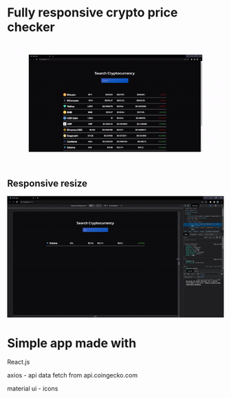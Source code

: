 # Fully responsive crypto price checker

![](https://github.com/stefandrazicstefan/Crypto_Price_Checker/blob/master/ezgif.com-gif-maker.gif)

## Responsive resize

![](https://github.com/stefandrazicstefan/Crypto_Price_Checker/blob/master/phone-gif.gif)

# Simple app made with

React.js

axios - api data fetch from api.coingecko.com

material ui - icons
